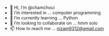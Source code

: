 - 👋 Hi, I’m @chamchoui
- 👀 I’m interested in ... computer programming
- 🌱 I’m currently learning ... Python
- 💞️ I’m looking to collaborate on ... hmm solo
- 📫 How to reach me ... nizam9312@gmail.com

<!---
chamchoui/chamchoui is a ✨ special ✨ repository because its `README.md` (this file) appears on your GitHub profile.
You can click the Preview link to take a look at your changes.
--->
